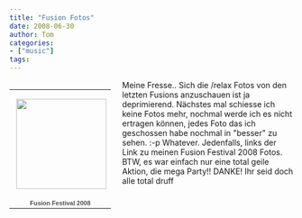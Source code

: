 ```yaml
---
title: "Fusion Fotos"
date: 2008-06-30
author: Tom
categories:
- ["music"]
tags:
---
```

<div style="width:200px;float:left">
<table style="width:194px;"><tr><td align="center" style="height:194px;background:url(http://picasaweb.google.com/f/img/transparent_album_background.gif) no-repeat left"><a href="http://picasaweb.google.de/thomas.w.werner/FusionFestival2008?authkey=w22qXXnREZI"><img src="https://lh3.ggpht.com/thomas.w.werner/SGlCDi_0dQE/AAAAAAAACrc/JgLGzoN1aEs/s160-c/FusionFestival2008.jpg" width="160" height="160" style="margin:1px 0 0 4px;"></a></td></tr><tr><td style="text-align:center;font-family:arial,sans-serif;font-size:11px"><a href="http://picasaweb.google.de/thomas.w.werner/FusionFestival2008?authkey=w22qXXnREZI" style="color:#4D4D4D;font-weight:bold;text-decoration:none;">Fusion Festival 2008</a></td></tr></table>
</div>
Meine Fresse.. Sich die /relax Fotos von den letzten Fusions anzuschauen ist ja deprimierend. Nächstes mal schiesse ich keine Fotos mehr, nochmal werde ich es nicht ertragen können, jedes Foto das ich geschossen habe nochmal in "besser" zu sehen.  :-p
Whatever. Jedenfalls, links der Link zu meinen Fusion Festival 2008 Fotos.
BTW, es war einfach nur eine total geile Aktion, die mega Party!! DANKE!
Ihr seid doch alle total druff